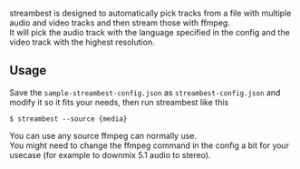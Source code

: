 streambest is designed to automatically pick tracks from a file with multiple audio and video tracks and then stream those with ffmpeg.  
It will pick the audio track with the language specified in the config and the video track with the highest resolution.

## Usage
Save the `sample-streambest-config.json` as `streambest-config.json` and modify it so it fits your needs, then run streambest like this

```
$ streambest --source {media}
```

You can use any source ffmpeg can normally use.  
You might need to change the ffmpeg command in the config a bit for your usecase (for example to downmix 5.1 audio to stereo).
